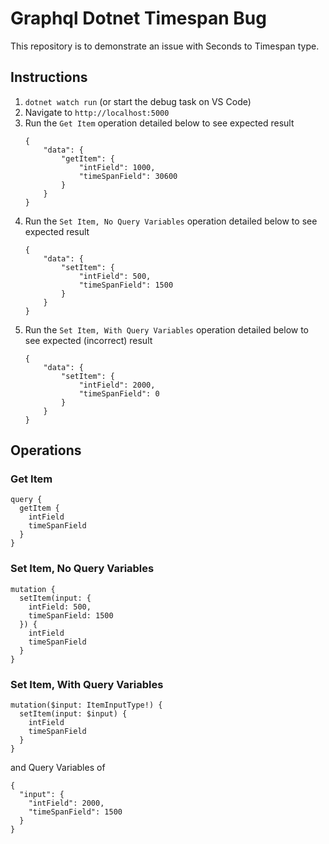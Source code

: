# Graphql Dotnet Timespan Bug

This repository is to demonstrate an issue with Seconds to Timespan type.

## Instructions

1. `dotnet watch run` (or start the debug task on VS Code)
2. Navigate to `http://localhost:5000`
3. Run the `Get Item` operation detailed below to see expected result
    ```
    {
        "data": {
            "getItem": {
                "intField": 1000,
                "timeSpanField": 30600
            }
        }
    }
    ```
4. Run the `Set Item, No Query Variables` operation detailed below to see expected result
    ```
    {
        "data": {
            "setItem": {
                "intField": 500,
                "timeSpanField": 1500
            }
        }
    }
    ```
5. Run the `Set Item, With Query Variables` operation detailed below to see expected (incorrect) result
    ```
    {
        "data": {
            "setItem": {
                "intField": 2000,
                "timeSpanField": 0
            }
        }
    }
    ```

## Operations

### Get Item

```text
query {
  getItem {
    intField
    timeSpanField
  }
}
```

### Set Item, No Query Variables

```text
mutation {
  setItem(input: {
    intField: 500,
    timeSpanField: 1500
  }) {
    intField
    timeSpanField
  }
}
```

### Set Item, With Query Variables

```text
mutation($input: ItemInputType!) {
  setItem(input: $input) {
    intField
    timeSpanField
  }
}
```

and Query Variables of

```text
{
  "input": {
    "intField": 2000,
    "timeSpanField": 1500
  }
}
```
